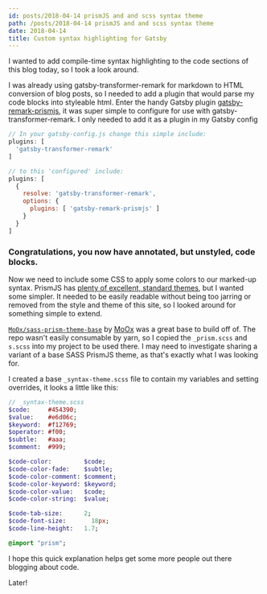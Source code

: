 ```yaml
---
id: posts/2018-04-14 prismJS and and scss syntax theme
path: /posts/2018-04-14 prismJS and and scss syntax theme
date: 2018-04-14
title: Custom syntax highlighting for Gatsby
---
```


I wanted to add compile-time syntax highlighting to the code sections of this blog today, so I took a look around.

I was already using gatsby-transformer-remark for markdown to HTML conversion of blog posts, so I needed to add a plugin that would parse my code blocks into styleable html. Enter the handy Gatsby plugin [gatsby-remark-prismjs](https://github.com/chasm/gatsby-remark-prismjs), it was super simple to configure for use with gatsby-transformer-remark. I only needed to add it as a plugin in my Gatsby config

```js
// In your gatsby-config.js change this simple include:
plugins: [
  'gatsby-transformer-remark'
]

// to this 'configured' include:
plugins: [
  {
    resolve: 'gatsby-transformer-remark',
    options: {
      plugins: [ 'gatsby-remark-prismjs' ]
    }
  }
]
```

### Congratulations, you now have annotated, but unstyled, code blocks.

Now we need to include some CSS to apply some colors to our marked-up syntax. PrismJS has [plenty of excellent, standard themes](https://github.com/PrismJS/prism-themes), but I wanted some simpler. It needed to be easily readable without being too jarring or removed from the style and theme of this site, so I looked around for something simple to extend.

[`MoOx/sass-prism-theme-base`](https://github.com/MoOx/sass-prism-theme-base) by [MoOx](https://github.com/MoOx) was a great base to build off of. The repo wasn't easily consumable by yarn, so I copied the `_prism.scss` and `s.scss` into my project to be used there. I may need to investigate sharing a variant of a base SASS PrismJS theme, as that's exactly what I was looking for.

I created a base `_syntax-theme.scss` file to contain my variables and setting overrides, it looks a little like this:

```sass
// _syntax-theme.scss
$code:     #454390;
$value:    #e6d06c;
$keyword:  #f12769;
$operator: #f00;
$subtle:   #aaa;
$comment:  #999;

$code-color:         $code;
$code-color-fade:    $subtle;
$code-color-comment: $comment;
$code-color-keyword: $keyword;
$code-color-value:   $code;
$code-color-string:  $value;

$code-tab-size:      2;
$code-font-size: 	   18px;
$code-line-height:	 1.7;

@import "prism";
```

I hope this quick explanation helps get some more people out there blogging about code.

Later!
